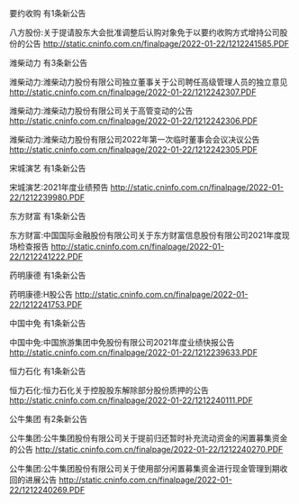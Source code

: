 要约收购 有1条新公告 

八方股份:关于提请股东大会批准调整后认购对象免于以要约收购方式增持公司股份的公告 http://static.cninfo.com.cn/finalpage/2022-01-22/1212241585.PDF 

潍柴动力 有3条新公告 

潍柴动力:潍柴动力股份有限公司独立董事关于公司聘任高级管理人员的独立意见 http://static.cninfo.com.cn/finalpage/2022-01-22/1212242307.PDF 

潍柴动力:潍柴动力股份有限公司关于高管变动的公告 http://static.cninfo.com.cn/finalpage/2022-01-22/1212242306.PDF 

潍柴动力:潍柴动力股份有限公司2022年第一次临时董事会会议决议公告 http://static.cninfo.com.cn/finalpage/2022-01-22/1212242305.PDF 

宋城演艺 有1条新公告 

宋城演艺:2021年度业绩预告 http://static.cninfo.com.cn/finalpage/2022-01-22/1212239980.PDF 

东方财富 有1条新公告 

东方财富:中国国际金融股份有限公司关于东方财富信息股份有限公司2021年度现场检查报告 http://static.cninfo.com.cn/finalpage/2022-01-22/1212241222.PDF 

药明康德 有1条新公告 

药明康德:H股公告 http://static.cninfo.com.cn/finalpage/2022-01-22/1212241753.PDF 

中国中免 有1条新公告 

中国中免:中国旅游集团中免股份有限公司2021年度业绩快报公告 http://static.cninfo.com.cn/finalpage/2022-01-22/1212239633.PDF 

恒力石化 有1条新公告 

恒力石化:恒力石化关于控股股东解除部分股份质押的公告 http://static.cninfo.com.cn/finalpage/2022-01-22/1212240111.PDF 

公牛集团 有2条新公告 

公牛集团:公牛集团股份有限公司关于提前归还暂时补充流动资金的闲置募集资金的公告 http://static.cninfo.com.cn/finalpage/2022-01-22/1212240270.PDF 

公牛集团:公牛集团股份有限公司关于使用部分闲置募集资金进行现金管理到期收回的进展公告 http://static.cninfo.com.cn/finalpage/2022-01-22/1212240269.PDF 

